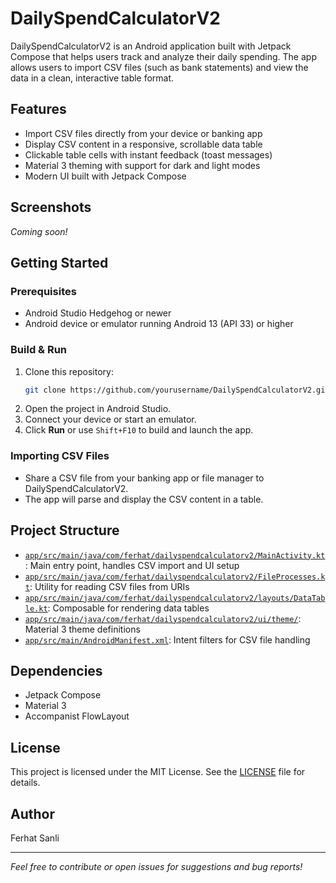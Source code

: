 # DailySpendCalculatorV2

DailySpendCalculatorV2 is an Android application built with Jetpack Compose that helps users track and analyze their daily spending. The app allows users to import CSV files (such as bank statements) and view the data in a clean, interactive table format.

## Features

- Import CSV files directly from your device or banking app
- Display CSV content in a responsive, scrollable data table
- Clickable table cells with instant feedback (toast messages)
- Material 3 theming with support for dark and light modes
- Modern UI built with Jetpack Compose

## Screenshots

*Coming soon!*

## Getting Started

### Prerequisites
- Android Studio Hedgehog or newer
- Android device or emulator running Android 13 (API 33) or higher

### Build & Run
1. Clone this repository:
   ```sh
   git clone https://github.com/yourusername/DailySpendCalculatorV2.git
   ```
2. Open the project in Android Studio.
3. Connect your device or start an emulator.
4. Click **Run** or use `Shift+F10` to build and launch the app.

### Importing CSV Files
- Share a CSV file from your banking app or file manager to DailySpendCalculatorV2.
- The app will parse and display the CSV content in a table.

## Project Structure

- [`app/src/main/java/com/ferhat/dailyspendcalculatorv2/MainActivity.kt`](app/src/main/java/com/ferhat/dailyspendcalculatorv2/MainActivity.kt): Main entry point, handles CSV import and UI setup
- [`app/src/main/java/com/ferhat/dailyspendcalculatorv2/FileProcesses.kt`](app/src/main/java/com/ferhat/dailyspendcalculatorv2/FileProcesses.kt): Utility for reading CSV files from URIs
- [`app/src/main/java/com/ferhat/dailyspendcalculatorv2/layouts/DataTable.kt`](app/src/main/java/com/ferhat/dailyspendcalculatorv2/layouts/DataTable.kt): Composable for rendering data tables
- [`app/src/main/java/com/ferhat/dailyspendcalculatorv2/ui/theme/`](app/src/main/java/com/ferhat/dailyspendcalculatorv2/ui/theme/): Material 3 theme definitions
- [`app/src/main/AndroidManifest.xml`](app/src/main/AndroidManifest.xml): Intent filters for CSV file handling

## Dependencies
- Jetpack Compose
- Material 3
- Accompanist FlowLayout

## License

This project is licensed under the MIT License. See the [LICENSE](LICENSE) file for details.

## Author

Ferhat Sanli

---

*Feel free to contribute or open issues for suggestions and bug reports!*
